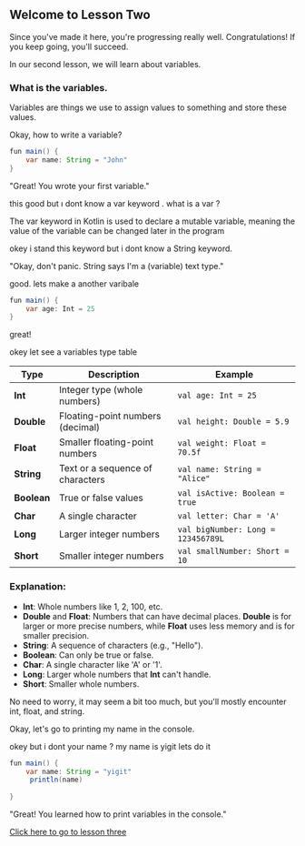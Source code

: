 ## Welcome to Lesson Two

Since you've made it here, you're progressing really well. Congratulations! If you keep going, you'll succeed.


In our second lesson, we will learn about variables.

### What is the variables.

Variables are things we use to assign values to something and store these values.

Okay, how to write a variable?
```java
fun main() {
    var name: String = "John"
}
```
"Great! You wrote your first variable."

this good but ı dont know a var keyword . what is a var ?

The var keyword in Kotlin is used to declare a mutable variable, meaning the value of the variable can be changed later in the program

okey i stand this keyword but i dont know a String keyword.

"Okay, don't panic. String says I'm a (variable) text type."

good. lets make a another varibale

```java
fun main() {
    var age: Int = 25
}
```
great!

okey let see a variables type table

| **Type**   | **Description**                        | **Example**               |
|------------|----------------------------------------|---------------------------|
| **Int**    | Integer type (whole numbers)           | `val age: Int = 25`        |
| **Double** | Floating-point numbers (decimal)       | `val height: Double = 5.9` |
| **Float**  | Smaller floating-point numbers         | `val weight: Float = 70.5f`|
| **String** | Text or a sequence of characters       | `val name: String = "Alice"`|
| **Boolean**| True or false values                   | `val isActive: Boolean = true` |
| **Char**   | A single character                     | `val letter: Char = 'A'`   |
| **Long**   | Larger integer numbers                 | `val bigNumber: Long = 123456789L` |
| **Short**  | Smaller integer numbers                | `val smallNumber: Short = 10` |

### Explanation:
- **Int**: Whole numbers like 1, 2, 100, etc.
- **Double** and **Float**: Numbers that can have decimal places. **Double** is for larger or more precise numbers, while **Float** uses less memory and is for smaller precision.
- **String**: A sequence of characters (e.g., "Hello").
- **Boolean**: Can only be true or false.
- **Char**: A single character like 'A' or '1'.
- **Long**: Larger whole numbers that **Int** can't handle.
- **Short**: Smaller whole numbers.

No need to worry, it may seem a bit too much, but you'll mostly encounter int, float, and string.

Okay, let's go to printing my name in the console.

okey but i dont your name ?
my name is yigit
lets do it
```java
fun main() {
    var name: String = "yigit"
     println(name)       
            
}
```
"Great! You learned how to print variables in the console."

[Click here to go to lesson three](https://github.com/ozaiithejava/Kotlin-Epsolide/blob/main/lessons/lesson3.md)

